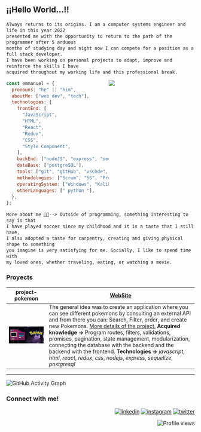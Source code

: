 ## **¡¡Hello World...!!**

```text
Always returns to its origins. I am a computer systems engineer and life in this year 2022
presented me with the opportunity to return to the path of the programmer after 5 arduous
months of studying day and night now I can compete for a position as a full stack developer.
I have been working on personal projects to adapt, improve and reinforce the skills I have
acquired throughout my working life and this professional break.
```

<img align='right' src="https://user-images.githubusercontent.com/15266097/183833511-8b582f64-d0e2-4b9c-ba33-cb8be8e8fb6a.png" width="230">

```javascript
const emmanuel = {
  pronouns: "he" || "him",
  aboutMe: ["web dev", "tech"],
  technologies: {
    frontEnd: [
      "JavaScript",
      "HTML",
      "React",
      "Redux",
      "CSS",
      "Style Component",
    ],
    backEnd: ["nodeJS", "express", "sequelize"],
    dataBase: ["postgreSQL"],
    tools: ["git", "gitHub", "vsCode", "Slack", "figma"],
    methodologies: ["Scrum", "5S", "Prototipado"],
    operatingSystem: ["Windows", "KaliLinux"],
    otherLanguages: [" python "],
  },
};
```

```
More about me 👨‍💻--> Outside of programming, something interesting to say is that
I have played soccer since my childhood and it is a taste that I still have,
I also adopted a taste for carpentry, creating and giving physical shape to something
you imagine is very satisfying for me. Socially, I like to spend time with
my loved ones, whether traveling, eating, or watching a movie.
```

### Proyects

| **project-pokemon**                                 | [WebSite]()                                                                                                                                                                                                                                                                                                                                                                                                                                                                                                                                                                                      |
| --------------------------------------------------- | ------------------------------------------------------------------------------------------------------------------------------------------------------------------------------------------------------------------------------------------------------------------------------------------------------------------------------------------------------------------------------------------------------------------------------------------------------------------------------------------------------------------------------------------------------------------------------------------------ |
| <img width ="400" src="./asset/pre.gif" alt="img"/> | The general idea was to create an application where you can see different pokemons by consulting an external API and from there you can: Search, Filter, order, and create new Pokemons. [More details of the project.](https://github.com/EmmanuelArenas/project-pokemon) **Acquired knowledge ->** Program routes, filters, validations, promises, pagination, state management, modularization, connecting the database with the backend and the backend with the frontend. **Technologies ->** _javascript_, _html_, _react_, _redux_, _css_, _nodejs_, _express_, _sequelize_, _postgresql_ |

----

![GitHub Activity Graph](https://activity-graph.herokuapp.com/graph?username=emmanuelarenas&theme=dracula&hide_border=true)


### **Connect with me!**

<spam align='right'>

[<img src='https://cdn.jsdelivr.net/npm/simple-icons@3.0.1/icons/linkedin.svg' alt='linkedin' height='40'>](https://www.linkedin.com/in/emmanuelarenas-fullstackdeveloper/) [<img src='https://cdn.jsdelivr.net/npm/simple-icons@3.0.1/icons/instagram.svg' alt='instagram' height='40'>](https://www.instagram.com/emmanuel_r0bson/) [<img src='https://cdn.jsdelivr.net/npm/simple-icons@3.0.1/icons/twitter.svg' alt='twitter' height='40'>](https://twitter.com/EmmanuelR0bson)
</spam>

<spam align='right'>

![Profile views](https://gpvc.arturio.dev/emmanuelarenas)
</spam>
